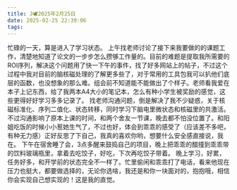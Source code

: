 ```yaml
---
title: J🕊️2025年2月25日
date: 2025-02-25 22:39:06
tags:
---
```

忙碌的一天，算是进入了学习状态。
上午找老师讨论了接下来我要做的的课题工作，清楚地知道了论文的一步步怎么攒够工作量的。目前的难题是提取我所需要的ROI序列，解决这个问题用了快一下午的事件，找了好多网站上的帖子，不过这个过程中我对目前的脑核磁处理的了解更多些了，对于常用的工具包我可以扒他们底层的函数，也没想象的那么难。组会前不知道能不能做出了个样子。老师看我爱在本子上记东西，给了我两本A4大小的笔记本，怎么有种小学生被奖励的感觉，这些更得好好学习多多记录了。
找老师沟通问题，倒是解决了我不少疑惑，关于核磁标准化、序列二值化、状态转移，同时学习下脑电里微状态和核磁里的共激活。不过沟通影响了原本上课的时间，和两个舍友一节课，晚去都不怕没位置了。和阳姐吃饭的时候小小惹她生气了，不过也好，体会到乖乖的感受了（应该差不多吧，有种无力感）正好反思了下自己，我真的喜欢你哟，想要什么安全感直接说，我在。
下午在宿舍睡了会，3点多醒来鼓捣自己的项目，晚上把乖乖的醋撞到乖乖带的饮料玻璃瓶里，拿着去吃饺子，好吃，下次再吃饺子带着。
晚上学习，好累，任务好多，和开学前的状态完全不一样了。忙里偷闲和乖乖打了电话，看来他现在压力也挺大，都要做选择的，无论你选啥，我还是和你一块面对的，抱抱哦，相信你会实现自己想实现的！这是我的直觉。